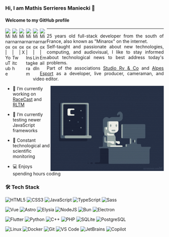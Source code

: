 ### Hi, I am Mathis Serrieres Maniecki 👋

#### Welcome to my GitHub profile

<div>

[<img align="left" alt="Minarox | YouTube" width="22px" src="https://cdn.jsdelivr.net/npm/simple-icons@v3/icons/youtube.svg" />](https://youtube.com/@Minarox)
[<img align="left" alt="Minarox | Twitch" width="22px" src="https://cdn.jsdelivr.net/npm/simple-icons@v3/icons/twitch.svg" />](https://twitch.tv/minarox)
[<img align="left" alt="Minarox | X" width="22px" src="https://cdn.jsdelivr.net/npm/simple-icons@v3/icons/twitter.svg" />](https://x.com/@Minarox_)
[<img align="left" alt="Minarox | Instagram" width="22px" src="https://cdn.jsdelivr.net/npm/simple-icons@v3/icons/instagram.svg" />](https://instagram.com/minarox_)
[<img align="left" alt="Minarox | LinkedIn" width="22px" src="https://cdn.jsdelivr.net/npm/simple-icons@v3/icons/linkedin.svg" />](https://linkedin.com/in/mathis-sm)
[<img align="left" alt="Minarox | Email" width="22px" src="https://cdn.jsdelivr.net/npm/simple-icons@v3/icons/gmail.svg" />](mailto:contact@minarox.fr)

</div>

---
<div style="text-align: justify">

25 years old full-stack developer from the south of France, also known as "Minarox" on the internet.  
Self-taught and passionate about new technologies, computing, and audiovisual, I like to stay informed about technological news to best address today's problems.  
Part of the associations [Studio Rv & Co](https://rvandco.fr) and [Alpes Esport](https://alpes-esport.fr) as a developer, live producer, cameraman, and video editor.

</div>

<img align="right" height="270px" alt="GIF" src="assets/night-coding.gif" />

- 🔭 I’m currently working on [RaceCast](https://github.com/Minarox/RaceCast-Emitter) and [RLTM](https://github.com/Minarox/RLTM)

- 🌱 I’m currently testing newer JavaScript frameworks

- 📰 Constant technological and scientific monitoring

- 💻 Enjoys spending hours coding

### 🛠 Tech Stack

![HTML5](https://img.shields.io/badge/-HTML-232323?logo=html5)
![CSS3](https://img.shields.io/badge/-CSS-232323?logo=css3)
![JavaScript](https://img.shields.io/badge/-JavaScript-232323?logo=javascript)
![TypeScript](https://img.shields.io/badge/-TypeScript-232323?logo=typescript)
![Sass](https://img.shields.io/badge/-Sass-232323?logo=sass)

![Vue](https://img.shields.io/badge/-Vue-232323?logo=vue.js)
![Astro](https://img.shields.io/badge/-Astro-232323?logo=astro)
![Elysia](https://img.shields.io/badge/-Elysia-232323)
![NodeJS](https://img.shields.io/badge/-NodeJS-232323?logo=node.js)
![Bun](https://img.shields.io/badge/-Bun-232323?logo=bun)
![Electron](https://img.shields.io/badge/-Electron-232323?logo=electron)

![Flutter](https://img.shields.io/badge/-Flutter-232323?logo=flutter)
![Python](https://img.shields.io/badge/-Python-232323?logo=python)
![C++](https://img.shields.io/badge/-C++-232323?logo=cplusplus)
![PHP](https://img.shields.io/badge/-PHP-232323?logo=php)
![SQLite](https://img.shields.io/badge/-SQLite-232323?logo=sqlite)
![PostgreSQL](https://img.shields.io/badge/-PostgreSQL-232323?logo=PostgreSQL)

![Linux](https://img.shields.io/badge/-Linux-232323?logo=linux)
![Docker](https://img.shields.io/badge/-Docker-232323?logo=docker)
![Git](https://img.shields.io/badge/-Git-232323?logo=git)
![VS Code](https://img.shields.io/badge/-VS%20Code-232323)
![JetBrains](https://img.shields.io/badge/-JetBrains-232323?logo=jetbrains)
![Copilot](https://img.shields.io/badge/-Copilot-232323?logo=github-copilot)
